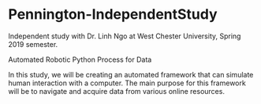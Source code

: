 # Pennington-IndependentStudy
Independent study with Dr. Linh Ngo at West Chester University, Spring 2019 semester.

Automated Robotic Python Process for Data

In this study, we will be creating an automated framework that can simulate human interaction with a computer. The main purpose for this framework will be to navigate and acquire data from various online resources.

